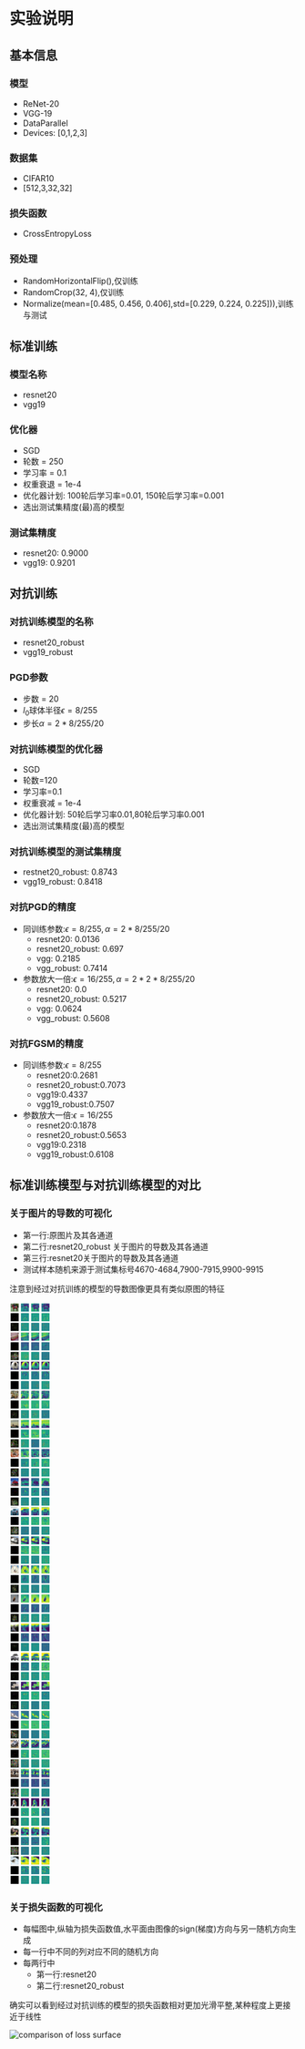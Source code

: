# 实验说明

## 基本信息

### 模型

* ReNet-20
* VGG-19
* DataParallel  
* Devices: [0,1,2,3]

### 数据集

* CIFAR10
* [512,3,32,32]  

### 损失函数

* CrossEntropyLoss
  
### 预处理

* RandomHorizontalFlip(),仅训练
* RandomCrop(32, 4),仅训练
* Normalize(mean=[0.485, 0.456, 0.406],std=[0.229, 0.224, 0.225])),训练与测试

## 标准训练  

### 模型名称

* resnet20
* vgg19

### 优化器

* SGD
* 轮数 = 250
* 学习率 = 0.1
* 权重衰退 = 1e-4
* 优化器计划: 100轮后学习率=0.01, 150轮后学习率=0.001
* 选出测试集精度(最)高的模型
  
### 测试集精度

* resnet20:   0.9000
* vgg19:  0.9201

## 对抗训练

### 对抗训练模型的名称

* resnet20_robust
* vgg19_robust

### PGD参数

* 步数 = 20
* $l_0$球体半径$\epsilon=8/255$  
* 步长$\alpha = 2*8/255/20$

### 对抗训练模型的优化器

* SGD
* 轮数=120
* 学习率=0.1
* 权重衰减 = 1e-4
* 优化器计划: 50轮后学习率0.01,80轮后学习率0.001
* 选出测试集精度(最)高的模型

### 对抗训练模型的测试集精度

* restnet20_robust:   0.8743
* vgg19_robust:   0.8418

### 对抗PGD的精度

* 同训练参数:$\epsilon = 8/255,\alpha = 2*8/255/20$
  * resnet20:   0.0136
  * resnet20_robust:    0.697
  * vgg:    0.2185
  * vgg_robust:   0.7414
* 参数放大一倍:$\epsilon = 16/255,\alpha = 2*2*8/255/20$
  * resnet20: 0.0
  * resnet20_robust:  0.5217  
  * vgg:   0.0624
  * vgg_robust:  0.5608

### 对抗FGSM的精度

* 同训练参数:$\epsilon = 8/255$
  * resnet20:0.2681
  * resnet20_robust:0.7073
  * vgg19:0.4337
  * vgg19_robust:0.7507
* 参数放大一倍:$\epsilon = 16/255$
  * resnet20:0.1878
  * resnet20_robust:0.5653
  * vgg19:0.2318
  * vgg19_robust:0.6108

## 标准训练模型与对抗训练模型的对比

### 关于图片的导数的可视化

* 第一行:原图片及其各通道  
* 第二行:resnet20_robust 关于图片的导数及其各通道  
* 第三行:resnet20关于图片的导数及其各通道
* 测试样本随机来源于测试集标号4670-4684,7900-7915,9900-9915

注意到经过对抗训练的模型的导数图像更具有类似原图的特征

![comparison of grad](image/grad_default.png)

### 关于损失函数的可视化

* 每幅图中,纵轴为损失函数值,水平面由图像的sign(梯度)方向与另一随机方向生成
* 每一行中不同的列对应不同的随机方向
* 每两行中
  * 第一行:resnet20
  * 第二行:resnet20_robust

确实可以看到经过对抗训练的模型的损失函数相对更加光滑平整,某种程度上更接近于线性

![comparison of loss surface](image/loss_default.png)
